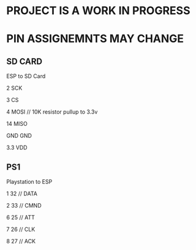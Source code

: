 # PROJECT IS A WORK IN PROGRESS
# PIN ASSIGNEMNTS MAY CHANGE

SD CARD
-------
ESP to SD Card

2   SCK

3   CS

4   MOSI // 10K resistor pullup to 3.3v

14  MISO

GND GND

3.3 VDD

PS1
-------
Playstation to ESP

1   32 // DATA

2   33 // CMND

6   25 // ATT

7   26 // CLK

8   27 // ACK
